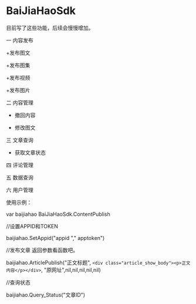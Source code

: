 # BaiJiaHaoSdk
目前写了这些功能，后续会慢慢增加。

一 内容发布

+发布图文

+发布图集

+发布视频

+发布图片


二 内容管理

+ 撤回内容

+ 修改图文

三 文章查询

+ 获取文章状态


四 评论管理

五 数据查询

六 用户管理


使用示例：

var baijiahao BaiJiaHaoSdk.ContentPublish

//设置APPID和TOKEN

baijiahao.SetAppid("appid "," apptoken")

//发布文章 返回参数看函数吧。

baijiahao.ArticlePublish("正文标题", `<div class="article_show_body"><p>正文内容</p></div>`, "原网址",nil,nil,nil,nil,nil)

//查询状态

baijiahao.Query_Status("文章ID")
